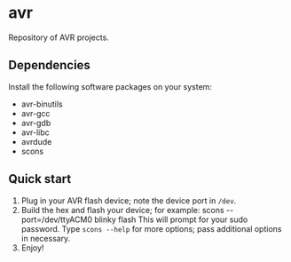 avr
===
Repository of AVR projects.

Dependencies
------------
Install the following software packages on your system:
 - avr-binutils
 - avr-gcc
 - avr-gdb
 - avr-libc
 - avrdude
 - scons

Quick start
-----------
 1. Plug in your AVR flash device; note the device port in `/dev`.
 2. Build the hex and flash your device; for example:
     scons --port=/dev/ttyACM0 blinky flash
    This will prompt for your sudo password.
    Type `scons --help` for more options; pass additional options in necessary.
 3. Enjoy!
